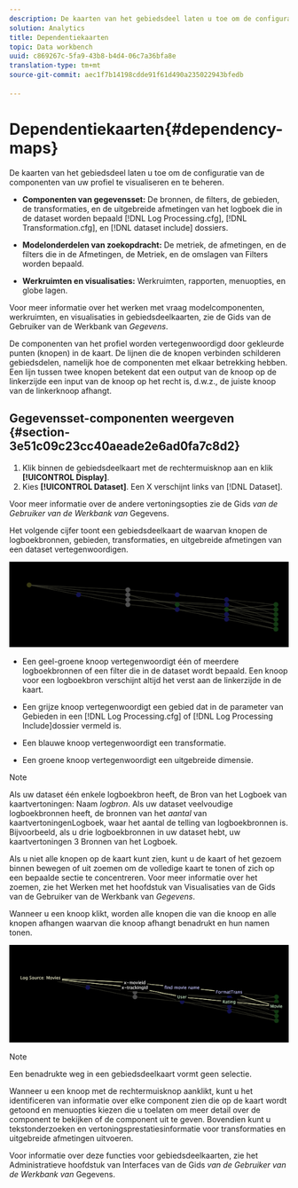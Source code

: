 ```yaml
---
description: De kaarten van het gebiedsdeel laten u toe om de configuratie van de componenten van uw profiel te visualiseren en te beheren.
solution: Analytics
title: Dependentiekaarten
topic: Data workbench
uuid: c869267c-5fa9-43b8-b4d4-06c7a36bfa8e
translation-type: tm+mt
source-git-commit: aec1f7b14198cdde91f61d490a235022943bfedb

---
```



# Dependentiekaarten{#dependency-maps}

De kaarten van het gebiedsdeel laten u toe om de configuratie van de componenten van uw profiel te visualiseren en te beheren.

* **Componenten van gegevensset:** De bronnen, de filters, de gebieden, de transformaties, en de uitgebreide afmetingen van het logboek die in de dataset worden bepaald [!DNL Log Processing.cfg], [!DNL Transformation.cfg], en [!DNL dataset include] dossiers.

* **Modelonderdelen van zoekopdracht:** De metriek, de afmetingen, en de filters die in de Afmetingen, de Metriek, en de omslagen van Filters worden bepaald.
* **Werkruimten en visualisaties:** Werkruimten, rapporten, menuopties, en globe lagen.

Voor meer informatie over het werken met vraag modelcomponenten, werkruimten, en visualisaties in gebiedsdeelkaarten, zie de Gids van de Gebruiker van de Werkbank van *Gegevens*.

De componenten van het profiel worden vertegenwoordigd door gekleurde punten (knopen) in de kaart. De lijnen die de knopen verbinden schilderen gebiedsdelen, namelijk hoe de componenten met elkaar betrekking hebben. Een lijn tussen twee knopen betekent dat een output van de knoop op de linkerzijde een input van de knoop op het recht is, d.w.z., de juiste knoop van de linkerknoop afhangt.

## Gegevensset-componenten weergeven {#section-3e51c09c23cc40aeade2e6ad0fa7c8d2}

1. Klik binnen de gebiedsdeelkaart met de rechtermuisknop aan en klik **[!UICONTROL Display]**.
1. Kies **[!UICONTROL Dataset]**. Een X verschijnt links van [!DNL Dataset].

Voor meer informatie over de andere vertoningsopties zie de Gids *van de Gebruiker van de Werkbank van* Gegevens.

Het volgende cijfer toont een gebiedsdeelkaart de waarvan knopen de logboekbronnen, gebieden, transformaties, en uitgebreide afmetingen van een dataset vertegenwoordigen.

![](assets/vis_DependencyMap.png)

* Een geel-groene knoop vertegenwoordigt één of meerdere logboekbronnen of een filter die in de dataset wordt bepaald. Een knoop voor een logboekbron verschijnt altijd het verst aan de linkerzijde in de kaart.
* Een grijze knoop vertegenwoordigt een gebied dat in de parameter van Gebieden in een [!DNL Log Processing.cfg] of [!DNL Log Processing Include]dossier vermeld is.

* Een blauwe knoop vertegenwoordigt een transformatie.
* Een groene knoop vertegenwoordigt een uitgebreide dimensie.

>[!NOTE]
>
>Als uw dataset één enkele logboekbron heeft, de Bron van het Logboek van kaartvertoningen: Naam *logbron*. Als uw dataset veelvoudige logboekbronnen heeft, de bronnen van het *aantal* van kaartvertoningenLogboek, waar het aantal de telling van logboekbronnen is. Bijvoorbeeld, als u drie logboekbronnen in uw dataset hebt, uw kaartvertoningen 3 Bronnen van het Logboek.

Als u niet alle knopen op de kaart kunt zien, kunt u de kaart of het gezoem binnen bewegen of uit zoemen om de volledige kaart te tonen of zich op een bepaalde sectie te concentreren. Voor meer informatie over het zoemen, zie het Werken met het hoofdstuk van Visualisaties van de Gids van de Gebruiker van de Werkbank van *Gegevens*.

Wanneer u een knoop klikt, worden alle knopen die van die knoop en alle knopen afhangen waarvan die knoop afhangt benadrukt en hun namen tonen.

![](assets/vis_DependencyMap_HighlightedPath.png)

>[!NOTE]
>
>Een benadrukte weg in een gebiedsdeelkaart vormt geen selectie.

Wanneer u een knoop met de rechtermuisknop aanklikt, kunt u het identificeren van informatie over elke component zien die op de kaart wordt getoond en menuopties kiezen die u toelaten om meer detail over de component te bekijken of de component uit te geven. Bovendien kunt u tekstonderzoeken en vertoningsprestatiesinformatie voor transformaties en uitgebreide afmetingen uitvoeren.

Voor informatie over deze functies voor gebiedsdeelkaarten, zie het Administratieve hoofdstuk van Interfaces van de Gids *van de Gebruiker van de Werkbank van* Gegevens.
